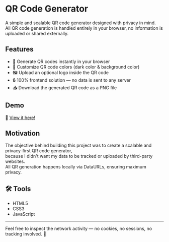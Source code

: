 # QR Code Generator

A simple and scalable QR code generator designed with privacy in mind.  
All QR code generation is handled entirely in your browser, no information is uploaded or shared externally.

## Features

- 🎯 Generate QR codes instantly in your browser
- 🎨 Customize QR code colors (dark color & background color)
- 🖼️ Upload an optional logo inside the QR code
- 🔒 100% frontend solution — no data is sent to any server
- 📥 Download the generated QR code as a PNG file

## Demo

🚀 [View it here!](https://maokuanghsin.github.io/qr-code-generator/)

## Motivation

The objective behind building this project was to create a scalable and privacy-first QR code generator,  
because I didn't want my data to be tracked or uploaded by third-party websites.  
All QR generation happens locally via DataURLs, ensuring maximum privacy.

## 🛠️ Tools

- HTML5
- CSS3
- JavaScript
---

Feel free to inspect the network activity — no cookies, no sessions, no tracking involved. 🚀
